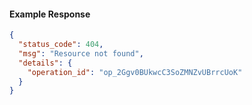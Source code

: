 
#### Example Response
```json
{
  "status_code": 404,
  "msg": "Resource not found",
  "details": {
    "operation_id": "op_2Ggv0BUkwcC3SoZMNZvUBrrcUoK"
  }
}